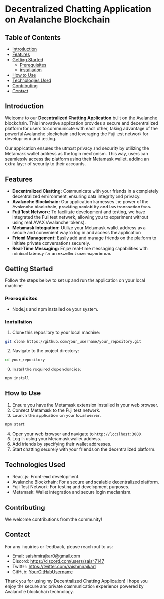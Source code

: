 
# Decentralized Chatting Application on Avalanche Blockchain



## Table of Contents

- [Introduction](#introduction)
- [Features](#features)
- [Getting Started](#getting-started)
  - [Prerequisites](#prerequisites)
  - [Installation](#installation)
- [How to Use](#how-to-use)
- [Technologies Used](#technologies-used)
- [Contributing](#contributing)
- [Contact](#contact)

## Introduction

Welcome to our **Decentralized Chatting Application** built on the Avalanche blockchain. This innovative application provides a secure and decentralized platform for users to communicate with each other, taking advantage of the powerful Avalanche blockchain and leveraging the Fuji test network for development and testing.

Our application ensures the utmost privacy and security by utilizing the Metamask wallet address as the login mechanism. This way, users can seamlessly access the platform using their Metamask wallet, adding an extra layer of security to their accounts.

## Features

- **Decentralized Chatting:** Communicate with your friends in a completely decentralized environment, ensuring data integrity and privacy.
- **Avalanche Blockchain:** Our application harnesses the power of the Avalanche blockchain, providing scalability and low transaction fees.
- **Fuji Test Network:** To facilitate development and testing, we have integrated the Fuji test network, allowing you to experiment without using real AVAX (Avalanche tokens).
- **Metamask Integration:** Utilize your Metamask wallet address as a secure and convenient way to log in and access the application.
- **Friend Management:** Easily add and manage friends on the platform to initiate private conversations securely.
- **Real-Time Messaging:** Enjoy real-time messaging capabilities with minimal latency for an excellent user experience.

## Getting Started

Follow the steps below to set up and run the application on your local machine.

### Prerequisites

- Node.js and npm installed on your system.

### Installation

1. Clone this repository to your local machine:

```bash
git clone https://github.com/your_username/your_repository.git
```

2. Navigate to the project directory:

```bash
cd your_repository
```

3. Install the required dependencies:

```bash
npm install
```

## How to Use

1. Ensure you have the Metamask extension installed in your web browser.
2. Connect Metamask to the Fuji test network.
3. Launch the application on your local server:

```bash
npm start
```

4. Open your web browser and navigate to `http://localhost:3000`.
5. Log in using your Metamask wallet address.
6. Add friends by specifying their wallet addresses.
7. Start chatting securely with your friends on the decentralized platform.

## Technologies Used

- React.js: Front-end development.
- Avalanche Blockchain: For a secure and scalable decentralized platform.
- Fuji Test Network: For testing and development purposes.
- Metamask: Wallet integration and secure login mechanism.

## Contributing

We welcome contributions from the community! 



## Contact

For any inquiries or feedback, please reach out to us:

- Email: saishmirajkar0@gmail.com
- Discord: https://discord.com/users/saish7147 
- Twitter: https://twitter.com/saishmirajkar1
- GitHub: [YourGitHubUsername](https://github.com/YourGitHubUsername)

Thank you for using my Decentralized Chatting Application! I hope you enjoy the secure and private communication experience powered by Avalanche blockchain technology.

